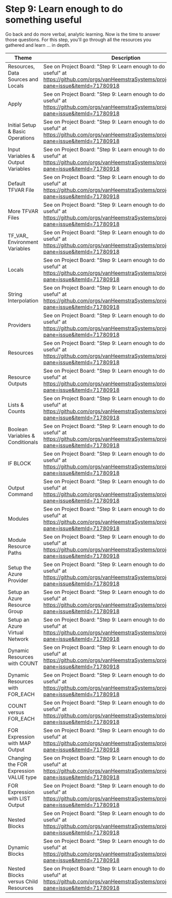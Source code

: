 # Step 9: Learn enough to do something useful

Go back and do more verbal, analytic learning. Now is the time to answer those questions. For this step, you'll go through all the resources you gathered and learn ... in depth.

| Theme | Description |
| -- | -- |
| Resources, Data Sources and Locals | See on Project Board: "Step 9: Learn enough to do something useful" at https://github.com/orgs/vanHeemstraSystems/projects/38/views/1?pane=issue&itemId=71780918 |
| Apply | See on Project Board: "Step 9: Learn enough to do something useful" at https://github.com/orgs/vanHeemstraSystems/projects/38/views/1?pane=issue&itemId=71780918 |
| Initial Setup & Basic Operations | See on Project Board: "Step 9: Learn enough to do something useful" at https://github.com/orgs/vanHeemstraSystems/projects/38/views/1?pane=issue&itemId=71780918 |
| Input Variables & Output Variables | See on Project Board: "Step 9: Learn enough to do something useful" at https://github.com/orgs/vanHeemstraSystems/projects/38/views/1?pane=issue&itemId=71780918 |
| Default TFVAR File | See on Project Board: "Step 9: Learn enough to do something useful" at https://github.com/orgs/vanHeemstraSystems/projects/38/views/1?pane=issue&itemId=71780918 |
| More TFVAR Files | See on Project Board: "Step 9: Learn enough to do something useful" at https://github.com/orgs/vanHeemstraSystems/projects/38/views/1?pane=issue&itemId=71780918 |
| TF_VAR_ Environment Variables | See on Project Board: "Step 9: Learn enough to do something useful" at https://github.com/orgs/vanHeemstraSystems/projects/38/views/1?pane=issue&itemId=71780918 |
| Locals | See on Project Board: "Step 9: Learn enough to do something useful" at https://github.com/orgs/vanHeemstraSystems/projects/38/views/1?pane=issue&itemId=71780918 |
| String Interpolation | See on Project Board: "Step 9: Learn enough to do something useful" at https://github.com/orgs/vanHeemstraSystems/projects/38/views/1?pane=issue&itemId=71780918 |
| Providers | See on Project Board: "Step 9: Learn enough to do something useful" at https://github.com/orgs/vanHeemstraSystems/projects/38/views/1?pane=issue&itemId=71780918 |
| Resources | See on Project Board: "Step 9: Learn enough to do something useful" at https://github.com/orgs/vanHeemstraSystems/projects/38/views/1?pane=issue&itemId=71780918 |
| Resource Outputs | See on Project Board: "Step 9: Learn enough to do something useful" at https://github.com/orgs/vanHeemstraSystems/projects/38/views/1?pane=issue&itemId=71780918 |
| Lists & Counts | See on Project Board: "Step 9: Learn enough to do something useful" at https://github.com/orgs/vanHeemstraSystems/projects/38/views/1?pane=issue&itemId=71780918 |
| Boolean Variables & Conditionals | See on Project Board: "Step 9: Learn enough to do something useful" at https://github.com/orgs/vanHeemstraSystems/projects/38/views/1?pane=issue&itemId=71780918 |
| IF BLOCK | See on Project Board: "Step 9: Learn enough to do something useful" at https://github.com/orgs/vanHeemstraSystems/projects/38/views/1?pane=issue&itemId=71780918 |
| Output Command | See on Project Board: "Step 9: Learn enough to do something useful" at https://github.com/orgs/vanHeemstraSystems/projects/38/views/1?pane=issue&itemId=71780918 |
| Modules | See on Project Board: "Step 9: Learn enough to do something useful" at https://github.com/orgs/vanHeemstraSystems/projects/38/views/1?pane=issue&itemId=71780918 |
| Module Resource Paths | See on Project Board: "Step 9: Learn enough to do something useful" at https://github.com/orgs/vanHeemstraSystems/projects/38/views/1?pane=issue&itemId=71780918 |
| Setup the Azure Provider | See on Project Board: "Step 9: Learn enough to do something useful" at https://github.com/orgs/vanHeemstraSystems/projects/38/views/1?pane=issue&itemId=71780918 |
| Setup an Azure Resource Group | See on Project Board: "Step 9: Learn enough to do something useful" at https://github.com/orgs/vanHeemstraSystems/projects/38/views/1?pane=issue&itemId=71780918 |
| Setup an Azure Virtual Network | See on Project Board: "Step 9: Learn enough to do something useful" at https://github.com/orgs/vanHeemstraSystems/projects/38/views/1?pane=issue&itemId=71780918 |
| Dynamic Resources with COUNT | See on Project Board: "Step 9: Learn enough to do something useful" at https://github.com/orgs/vanHeemstraSystems/projects/38/views/1?pane=issue&itemId=71780918 |
| Dynamic Resources with FOR_EACH | See on Project Board: "Step 9: Learn enough to do something useful" at https://github.com/orgs/vanHeemstraSystems/projects/38/views/1?pane=issue&itemId=71780918 |
| COUNT versus FOR_EACH | See on Project Board: "Step 9: Learn enough to do something useful" at https://github.com/orgs/vanHeemstraSystems/projects/38/views/1?pane=issue&itemId=71780918 |
| FOR Expression with MAP Output | See on Project Board: "Step 9: Learn enough to do something useful" at https://github.com/orgs/vanHeemstraSystems/projects/38/views/1?pane=issue&itemId=71780918 |
| Changing the FOR Expression VALUE type | See on Project Board: "Step 9: Learn enough to do something useful" at https://github.com/orgs/vanHeemstraSystems/projects/38/views/1?pane=issue&itemId=71780918 |
| FOR Expression with LIST Output | See on Project Board: "Step 9: Learn enough to do something useful" at https://github.com/orgs/vanHeemstraSystems/projects/38/views/1?pane=issue&itemId=71780918 |
| Nested Blocks | See on Project Board: "Step 9: Learn enough to do something useful" at https://github.com/orgs/vanHeemstraSystems/projects/38/views/1?pane=issue&itemId=71780918 |
| Dynamic Blocks | See on Project Board: "Step 9: Learn enough to do something useful" at https://github.com/orgs/vanHeemstraSystems/projects/38/views/1?pane=issue&itemId=71780918 |
| Nested Blocks versus Child Resources | See on Project Board: "Step 9: Learn enough to do something useful" at https://github.com/orgs/vanHeemstraSystems/projects/38/views/1?pane=issue&itemId=71780918 |
